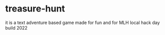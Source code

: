 # treasure-hunt
 it is a  text adventure based game made for fun and for MLH local hack day build 2022
